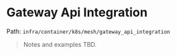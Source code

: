 # Gateway Api Integration

Path: `infra/container/k8s/mesh/gateway_api_integration`

> Notes and examples TBD.
